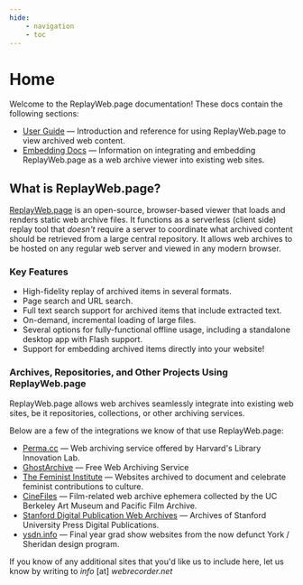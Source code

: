```yaml
---
hide:
    - navigation
    - toc
---
```


# Home

Welcome to the ReplayWeb.page documentation! These docs contain the following sections:

- [User Guide](user-guide/index.md) — Introduction and reference for using ReplayWeb.page to view archived web content.
- [Embedding Docs](develop/embedding.md) — Information on integrating and embedding ReplayWeb.page as a web archive viewer into existing web sites.

## What is ReplayWeb.page?
[ReplayWeb.page](https://replayweb.page) is an open-source, browser-based viewer that loads and renders static web archive files. It functions as a serverless (client side) replay tool that _doesn't_ require a server to coordinate what archived content should be retrieved from a large central repository. It allows web archives to be hosted on any regular web server and viewed in any modern browser.

### Key Features

- High-fidelity replay of archived items in several formats.
- Page search and URL search.
- Full text search support for archived items that include extracted text.
- On-demand, incremental loading of large files.
- Several options for fully-functional offline usage, including a standalone desktop app with Flash support.
- Support for embedding archived items directly into your website!

### Archives, Repositories, and Other Projects Using ReplayWeb.page

ReplayWeb.page allows web archives seamlessly integrate into existing web sites, be it repositories, collections, or other archiving services.

Below are a few of the integrations we know of that use ReplayWeb.page:

- [Perma.cc](https://archive.blogs.harvard.edu/perma/2022/08/17/new-playback-software-improves-fidelity-of-your-perma-links/) — Web archiving service offered by Harvard's Library Innovation Lab.
- [GhostArchive](https://ghostarchive.org/) — Free Web Archiving Service
- [The Feminist Institute](https://www.thefeministinstitute.org/digital-archive/archived-websites) — Websites archived to document and celebrate feminist contributions to culture.
- [CineFiles](https://cinefiles.bampfa.berkeley.edu/?f%5Bdoctype_s%5D%5B%5D=web+archive) — Film-related web archive ephemera collected by the UC Berkeley Art Museum and Pacific Film Archive.
- [Stanford Digital Publication Web Archives](https://archive.supdigital.org/) — Archives of Stanford University Press Digital Publications.
- [ysdn.info](https://ysdn.info/) — Final year grad show websites from the now defunct York / Sheridan design program.

If you know of any additional sites that you'd like us to include here, let us know by writing to _info_ [at] _webrecorder.net_
